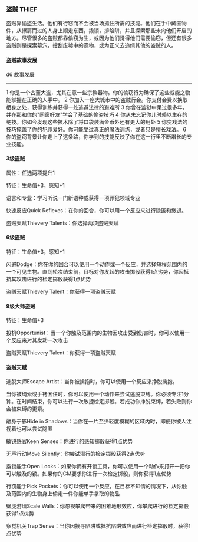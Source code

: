### 盗贼 THIEF

盗贼靠偷盗生活。他们有行窃而不会被当场抓住所需的技能。他们在手中藏匿物件，从擦肩而过的人身上顺走东西，撬锁，拆陷阱，并且探索那些未向他们开启的地方。尽管很多的盗贼都靠偷窃为生，或因为他们觉得他们需要偷窃，但还有很多盗贼则是探索墓穴，搜刮废墟中的遗物，或为正义去追缉其他的盗贼的人。

#### 盗贼故事发展

  d6   故事发展
  ---- ----------------------------------------------------------------------------------------------
  1    你是一个古董大盗，尤其在意一些宗教器物。你的偷窃行为确保了这些威能之物能掌握在正确的人手中。
  2    你加入一座大城市中的盗贼行会。你支付会费以换取栖身之处，获得训练并获得一处逃避法律的避难所
  3    你曾在监狱中呆过很多年，并在那和你的"同窗好友"学会了基础的偷盗技巧
  4    你从未忘记你儿时赖以生存的绝技。你如今发现这些技术除了将口袋装满金币外还有更大的用处
  5    你变戏法的技巧掩盖了你的犯罪爱好。你可能受过真正的魔法训练，或者只是擅长戏法。
  6    你的盗窃背景让你走上了这条路，你学到的技能反映了你在这一行里不断增长的专业技能。

#### 3级盗贼

属性：任选两项提升1

特征：生命值+3，感知+1

语言和专业：学习听说一门新语种或获得一项罪犯领域专业

快速反应Quick Reflexes：在你的回合，你可以用一个反应来进行隐匿和撤退。

盗贼天赋Thievery Talents：你选择两项盗贼天赋

#### 6级盗贼

特征：生命值+3，感知+1

闪避Dodge：你在你的回合可以使用一个动作或一个反应，并选择短程范围内的一个可见生物。直到轮次结束前，目标对你发起的攻击掷骰获得1点劣势，你因抵抗其攻击进行的检定掷骰获得1点优势

盗贼天赋Thievery Talent：你获得一项盗贼天赋

#### 9级大师盗贼

特征：生命值+3

投机Opportunist：当一个你触及范围内的生物因攻击受到伤害时，你可以使用一个反应来对其发动一次攻击

盗贼天赋Thievery Talent：你获得一项盗贼天赋

#### 盗贼天赋

逃脱大师Escape Artist：当你被擒抱时，你可以使用一个反应来挣脱擒抱。

当你被绳索或手铐困住时，你可以使用一个动作来尝试逃脱束缚。你必须专注1分钟。在时间结束，你可以进行一次敏捷检定掷骰。若成功你挣脱束缚，若失败则你会被束缚的更紧。

融身于影Hide in
Shadows：当你在一片至少轻度模糊的区域内时，即便你被人注视着也可以尝试隐匿

敏锐感官Keen Senses：你进行的感知掷骰获得1点优势

无声行动Move Silently：你尝试潜行的检定掷骰获得2点优势

撬锁能手Open
Locks：如果你拥有开锁工具，你可以使用一个动作来打开一把你可以触及的锁。如果你的GM要求你进行一次检定掷骰，则你获得1点优势

行窃能手Pick
Pockets：你可以使用一个反应，在目标不知情的情况下，从你触及范围内的生物身上偷走一件你能单手拿取的物品

壁虎游墙Scale
Walls：你忽视攀爬带来的困难地形效应，你攀爬进行的检定掷骰获得1点优势

察觉机关Trap
Sense：当你因搜寻陷阱或抵抗陷阱效应而进行检定掷骰时，获得1点优势
